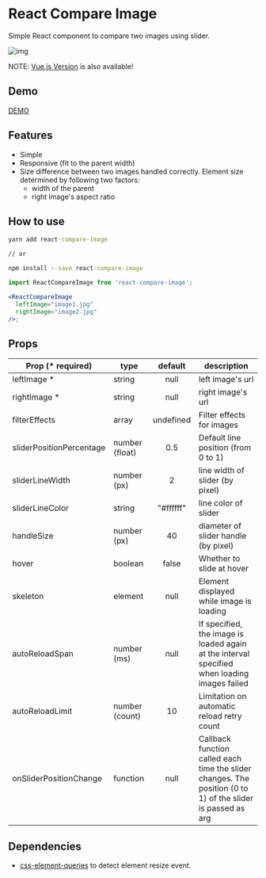 # React Compare Image

Simple React component to compare two images using slider.

![img](https://react-compare-image.yuuniworks.com/anime.gif)

NOTE: [Vue.js Version](https://github.com/junkboy0315/vue-compare-image) is also available!

## Demo

[DEMO](https://react-compare-image.yuuniworks.com/)

## Features

- Simple
- Responsive (fit to the parent width)
- Size difference between two images handled correctly. Element size determined by following two factors:
  - width of the parent
  - right image's aspect ratio

## How to use

```cmd
yarn add react-compare-image

// or

npm install --save react-compare-image
```

```jsx
import ReactCompareImage from 'react-compare-image';

<ReactCompareImage
  leftImage="image1.jpg"
  rightImage="image2.jpg"
/>;
```

## Props

| Prop (\* required)       | type           | default | description                                                                                                 |
| ------------------------ | -------------- | :-----: | ----------------------------------------------------------------------------------------------------------- |
| leftImage \*             | string         |  null   | left image's url                                                                                            |
| rightImage \*            | string         |  null   | right image's url                                                                                           |
| filterEffects            | array          |  undefined |  Filter effects for images                                                                               |
| sliderPositionPercentage | number (float) |   0.5   | Default line position (from 0 to 1)                                                                         |
| sliderLineWidth          | number (px)    |    2    | line width of slider (by pixel)                                                                             |
| sliderLineColor          | string         |    "#ffffff"    | line color of slider                                                                                     
| handleSize               | number (px)    |   40    | diameter of slider handle (by pixel)                                                                        |
| hover                    | boolean        |  false  | Whether to slide at hover                                                                                   |
| skeleton                 | element        |  null   | Element displayed while image is loading                                                                    |
| autoReloadSpan           | number (ms)    |  null   | If specified, the image is loaded again at the interval specified when loading images failed                |
| autoReloadLimit          | number (count) |   10    | Limitation on automatic reload retry count                                                                  |
| onSliderPositionChange   | function       |  null   | Callback function called each time the slider changes. The position (0 to 1) of the slider is passed as arg |

## Dependencies

- [css-element-queries](https://github.com/marcj/css-element-queries) to detect element resize event.
